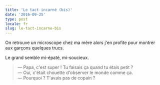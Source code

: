 ```yaml
---
title: 'Le tact incarné (bis)'
date: '2016-09-25'
type: post
locale: fr
slug: le-tact-incarne-bis
---
```


On retrouve un microscope chez ma mère alors j'en profite pour montrer aux garçons quelques trucs.

<!-- more -->

Le grand semble mi-épaté, mi-soucieux.

> — Papa, c'est super ! Tu faisais ça quand tu étais petit ?  
> — Oui, c'était chouette d'observer le monde comme ça.  
> — Pourquoi ? T'avais pas de copain ?
